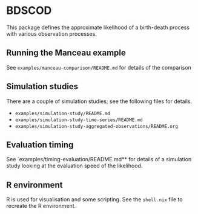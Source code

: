 # BDSCOD

This package defines the approximate likelihood of a birth-death process with
various observation processes.

## Running the Manceau example

See `examples/manceau-comparison/README.md` for details of the comparison

## Simulation studies

There are a couple of simulation studies; see the following files for details.

- `examples/simulation-study/README.md`
- `examples/simulation-study-time-series/README.md`
- `examples/simulation-study-aggregated-observations/README.org`

## Evaluation timing

See `examples/timing-evaluation/README.md** for details of a simulation study
looking at the evaluation speed of the likelihood.

## R environment

R is used for visualisation and some scripting. See the `shell.nix` file to
recreate the R environment.
